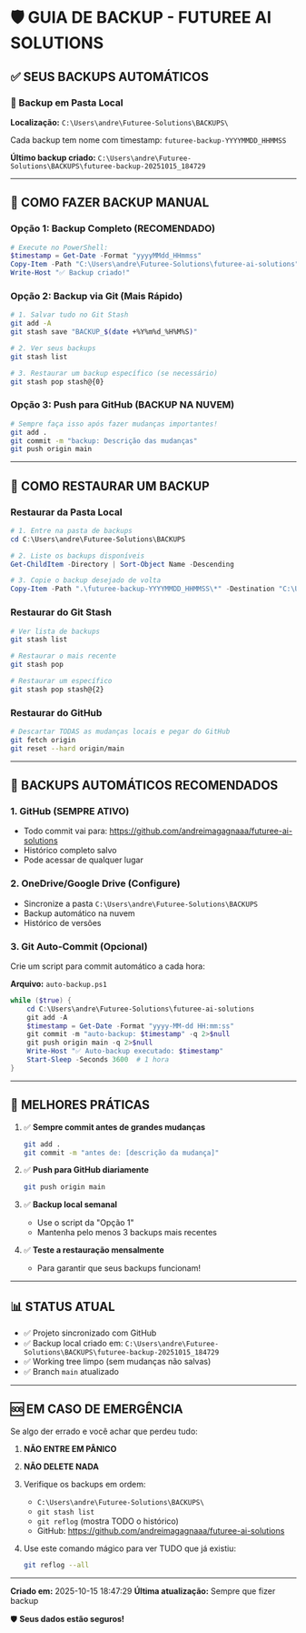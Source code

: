 # 🛡️ GUIA DE BACKUP - FUTUREE AI SOLUTIONS

## ✅ SEUS BACKUPS AUTOMÁTICOS

### 📁 Backup em Pasta Local
**Localização:** `C:\Users\andre\Futuree-Solutions\BACKUPS\`

Cada backup tem nome com timestamp: `futuree-backup-YYYYMMDD_HHMMSS`

**Último backup criado:** `C:\Users\andre\Futuree-Solutions\BACKUPS\futuree-backup-20251015_184729`

---

## 🔄 COMO FAZER BACKUP MANUAL

### Opção 1: Backup Completo (RECOMENDADO)
```powershell
# Execute no PowerShell:
$timestamp = Get-Date -Format "yyyyMMdd_HHmmss"
Copy-Item -Path "C:\Users\andre\Futuree-Solutions\futuree-ai-solutions" -Destination "C:\Users\andre\Futuree-Solutions\BACKUPS\futuree-backup-$timestamp" -Recurse -Force
Write-Host "✅ Backup criado!"
```

### Opção 2: Backup via Git (Mais Rápido)
```bash
# 1. Salvar tudo no Git Stash
git add -A
git stash save "BACKUP_$(date +%Y%m%d_%H%M%S)"

# 2. Ver seus backups
git stash list

# 3. Restaurar um backup específico (se necessário)
git stash pop stash@{0}
```

### Opção 3: Push para GitHub (BACKUP NA NUVEM)
```bash
# Sempre faça isso após fazer mudanças importantes!
git add .
git commit -m "backup: Descrição das mudanças"
git push origin main
```

---

## 🚨 COMO RESTAURAR UM BACKUP

### Restaurar da Pasta Local
```powershell
# 1. Entre na pasta de backups
cd C:\Users\andre\Futuree-Solutions\BACKUPS

# 2. Liste os backups disponíveis
Get-ChildItem -Directory | Sort-Object Name -Descending

# 3. Copie o backup desejado de volta
Copy-Item -Path ".\futuree-backup-YYYYMMDD_HHMMSS\*" -Destination "C:\Users\andre\Futuree-Solutions\futuree-ai-solutions" -Recurse -Force
```

### Restaurar do Git Stash
```bash
# Ver lista de backups
git stash list

# Restaurar o mais recente
git stash pop

# Restaurar um específico
git stash pop stash@{2}
```

### Restaurar do GitHub
```bash
# Descartar TODAS as mudanças locais e pegar do GitHub
git fetch origin
git reset --hard origin/main
```

---

## 💾 BACKUPS AUTOMÁTICOS RECOMENDADOS

### 1. **GitHub** (SEMPRE ATIVO)
- Todo commit vai para: https://github.com/andreimagagnaaa/futuree-ai-solutions
- Histórico completo salvo
- Pode acessar de qualquer lugar

### 2. **OneDrive/Google Drive** (Configure)
- Sincronize a pasta `C:\Users\andre\Futuree-Solutions\BACKUPS`
- Backup automático na nuvem
- Histórico de versões

### 3. **Git Auto-Commit** (Opcional)
Crie um script para commit automático a cada hora:

**Arquivo:** `auto-backup.ps1`
```powershell
while ($true) {
    cd C:\Users\andre\Futuree-Solutions\futuree-ai-solutions
    git add -A
    $timestamp = Get-Date -Format "yyyy-MM-dd HH:mm:ss"
    git commit -m "auto-backup: $timestamp" -q 2>$null
    git push origin main -q 2>$null
    Write-Host "✅ Auto-backup executado: $timestamp"
    Start-Sleep -Seconds 3600  # 1 hora
}
```

---

## 🎯 MELHORES PRÁTICAS

1. ✅ **Sempre commit antes de grandes mudanças**
   ```bash
   git add .
   git commit -m "antes de: [descrição da mudança]"
   ```

2. ✅ **Push para GitHub diariamente**
   ```bash
   git push origin main
   ```

3. ✅ **Backup local semanal**
   - Use o script da "Opção 1"
   - Mantenha pelo menos 3 backups mais recentes

4. ✅ **Teste a restauração mensalmente**
   - Para garantir que seus backups funcionam!

---

## 📊 STATUS ATUAL

- ✅ Projeto sincronizado com GitHub
- ✅ Backup local criado em: `C:\Users\andre\Futuree-Solutions\BACKUPS\futuree-backup-20251015_184729`
- ✅ Working tree limpo (sem mudanças não salvas)
- ✅ Branch `main` atualizado

---

## 🆘 EM CASO DE EMERGÊNCIA

Se algo der errado e você achar que perdeu tudo:

1. **NÃO ENTRE EM PÂNICO** 
2. **NÃO DELETE NADA**
3. Verifique os backups em ordem:
   - `C:\Users\andre\Futuree-Solutions\BACKUPS\`
   - `git stash list`
   - `git reflog` (mostra TODO o histórico)
   - GitHub: https://github.com/andreimagagnaaa/futuree-ai-solutions

4. Use este comando mágico para ver TUDO que já existiu:
   ```bash
   git reflog --all
   ```

---

**Criado em:** 2025-10-15 18:47:29
**Última atualização:** Sempre que fizer backup

🛡️ **Seus dados estão seguros!**
